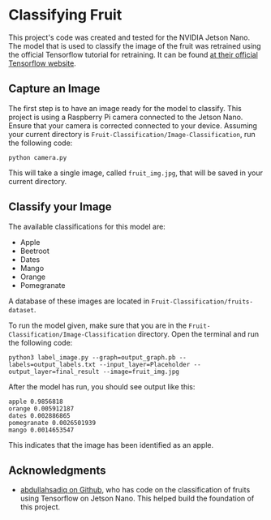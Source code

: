 # Classifying Fruit
This project's code was created and tested for the NVIDIA Jetson Nano. 
The model that is used to classify the image of the fruit was retrained using the official Tensorflow tutorial for retraining. It can be found [at their official Tensorflow website](https://github.com/nabarcala/SOFF.git).

## Capture an Image
The first step is to have an image ready for the model to classify. This project is using a Raspberry Pi camera connected to the Jetson Nano. Ensure that your camera is corrected connected to your device. Assuming your current directory is ```Fruit-Classification/Image-Classification```, run the following code:
```
python camera.py
```
This will take a single image, called ```fruit_img.jpg```, that will be saved in your current directory.

## Classify your Image
The available classifications for this model are: 

* Apple
* Beetroot
* Dates
* Mango
* Orange
* Pomegranate

A database of these images are located in ```Fruit-Classification/fruits-dataset```.

To run the model given, make sure that you  are in the ```Fruit-Classification/Image-Classification``` directory. Open the terminal and run the following code:

```
python3 label_image.py --graph=output_graph.pb --labels=output_labels.txt --input_layer=Placeholder --output_layer=final_result --image=fruit_img.jpg
```

After the model has run, you should see output like this:
```
apple 0.9856818
orange 0.005912187
dates 0.002886865
pomegranate 0.0026501939
mango 0.0014653547
```
This indicates that the image has been identified as an apple.

## Acknowledgments
* [abdullahsadiq on Github](https://github.com/abdullahsadiq/jetson-fruits-classification), who has code on the classification of fruits using Tensorflow on Jetson Nano. This helped build the foundation of this project.
